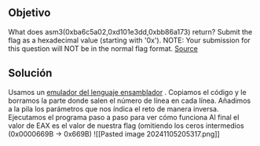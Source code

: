 ## Objetivo
What does asm3(0xba6c5a02,0xd101e3dd,0xbb86a173) return? Submit the flag as a hexadecimal value (starting with '0x'). NOTE: Your submission for this question will NOT be in the normal flag format. [Source](https://jupiter.challenges.picoctf.org/static/cb753ae52bca4aa303deca5fbfb01bfb/test.S)

## Solución
Usamos un [emulador del lenguaje ensamblador](https://carlosrafaelgn.com.br/Asm86/) .
Copiamos el código y le borramos la parte donde salen el número de línea en cada línea.
Añadimos a la pila los parámetros que nos índica el reto de manera inversa.
Ejecutamos el programa paso a paso para ver cómo funciona
Al final el valor de EAX es el valor de nuestra flag (omitiendo los ceros intermedios (0x0000669B -> 0x669B)
![[Pasted image 20241105205317.png]]